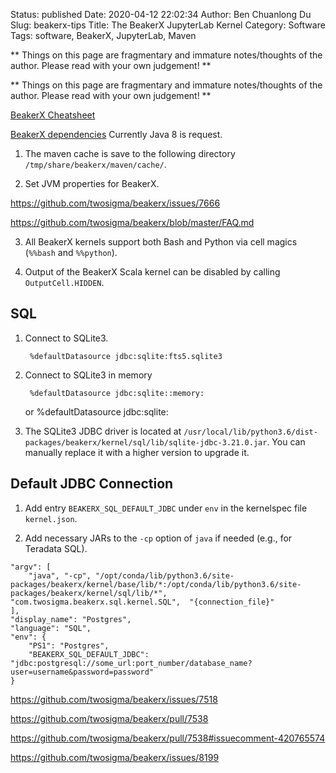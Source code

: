 Status: published
Date: 2020-04-12 22:02:34
Author: Ben Chuanlong Du
Slug: beakerx-tips
Title: The BeakerX JupyterLab Kernel
Category: Software
Tags: software, BeakerX, JupyterLab, Maven

**
Things on this page are fragmentary and immature notes/thoughts of the author.
Please read with your own judgement!
**


**
Things on this page are
fragmentary and immature notes/thoughts of the author.
Please read with your own judgement!
**

[BeakerX Cheatsheet](https://github.com/twosigma/beakerx/raw/master/doc/Cheatsheet.pdf)

[BeakerX dependencies](https://github.com/twosigma/beakerx/blob/master/configuration.yml#L6)
Currently Java 8 is request.

1. The maven cache is save to the following directory
    `/tmp/share/beakerx/maven/cache/`.

2. Set JVM properties for BeakerX.

https://github.com/twosigma/beakerx/issues/7666

https://github.com/twosigma/beakerx/blob/master/FAQ.md

3. All BeakerX kernels support both Bash and Python via cell magics (`%%bash` and `%%python`).

4. Output of the BeakerX Scala kernel can be disabled by calling `OutputCell.HIDDEN`.

## SQL

1. Connect to SQLite3.

        %defaultDatasource jdbc:sqlite:fts5.sqlite3

2. Connect to SQLite3 in memory

        %defaultDatasource jdbc:sqlite::memory:
    or
        %defaultDatasource jdbc:sqlite:

3. The SQLite3 JDBC driver is located at 
    `/usr/local/lib/python3.6/dist-packages/beakerx/kernel/sql/lib/sqlite-jdbc-3.21.0.jar`.
    You can manually replace it with a higher version to upgrade it.

## Default JDBC Connection

1. Add entry `BEAKERX_SQL_DEFAULT_JDBC` under `env` in the kernelspec file `kernel.json`.

2. Add necessary JARs to the `-cp` option of `java` if needed (e.g., for Teradata SQL).


```
"argv": [
	"java", "-cp", "/opt/conda/lib/python3.6/site-packages/beakerx/kernel/base/lib/*:/opt/conda/lib/python3.6/site-packages/beakerx/kernel/sql/lib/*", "com.twosigma.beakerx.sql.kernel.SQL",  "{connection_file}"
],
"display_name": "Postgres",
"language": "SQL",
"env": {
	"PS1": "Postgres",
	"BEAKERX_SQL_DEFAULT_JDBC": "jdbc:postgresql://some_url:port_number/database_name?user=username&password=password"
}
```

https://github.com/twosigma/beakerx/issues/7518

https://github.com/twosigma/beakerx/pull/7538

https://github.com/twosigma/beakerx/pull/7538#issuecomment-420765574

https://github.com/twosigma/beakerx/issues/8199
